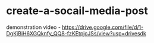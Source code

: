 # create-a-socail-media-post
demonstration video - https://drive.google.com/file/d/1-DgKjBiH6XGQknfy_QQ8-fzKEtpjcJSs/view?usp=drivesdk
